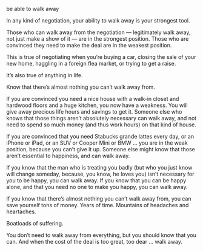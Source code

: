 be able to walk away

In any kind of negotiation, your ability to walk away is your strongest tool.

Those who can walk away from the negotiation — legitimately walk away, not just
make a show of it — are in the strongest position. Those who are convinced they
need to make the deal are in the weakest position.

This is true of negotiating when you’re buying a car, closing the sale of your
new home, haggling in a foreign flea market, or trying to get a raise.

It’s also true of anything in life.

Know that there’s almost nothing you can’t walk away from.

If you are convinced you need a nice house with a walk-in closet and hardwood
floors and a huge kitchen, you now have a weakness. You will give away precious
life hours and savings to get it. Someone else who knows that those things
aren’t absolutely necessary can walk away, and not need to spend so much money
(and thus work hours) on that kind of house.

If you are convinced that you need Stabucks grande lattes every day, or an
iPhone or iPad, or an SUV or Cooper Mini or BMW … you are in the weak position,
because you can’t give it up. Someone else might know that those aren’t
essential to happiness, and can walk away.

If you know that the man who is treating you badly (but who you just know will
change someday, because, you know, he loves you) isn’t necessary for you to be
happy, you can walk away. If you know that you can be happy alone, and that you
need no one to make you happy, you can walk away.

If you know that there’s almost nothing you can’t walk away from, you can save
yourself tons of money. Years of time. Mountains of headaches and heartaches.

Boatloads of suffering.

You don’t need to walk away from everything, but you should know that you can.
And when the cost of the deal is too great, too dear … walk away.
